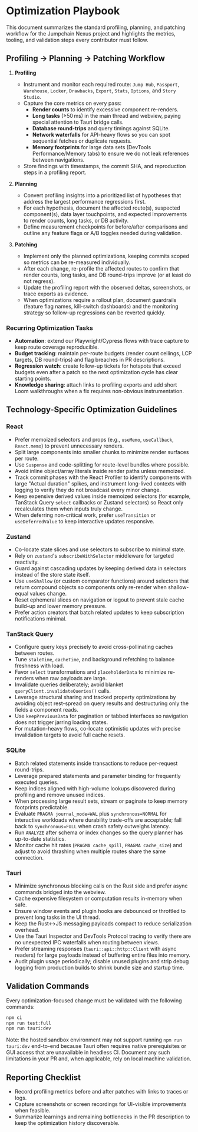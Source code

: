 # Optimization Playbook

This document summarizes the standard profiling, planning, and patching workflow for the Jumpchain Nexus project and highlights the metrics, tooling, and validation steps every contributor must follow.

## Profiling → Planning → Patching Workflow

1. **Profiling**
   - Instrument and monitor each required route: `Jump Hub`, `Passport`, `Warehouse`, `Locker`, `Drawbacks`, `Export`, `Stats`, `Options`, and `Story Studio`.
   - Capture the core metrics on every pass:
     - **Render counts** to identify excessive component re-renders.
     - **Long tasks** (≥50 ms) in the main thread and webview, paying special attention to Tauri bridge calls.
     - **Database round-trips** and query timings against SQLite.
     - **Network waterfalls** for API-heavy flows so you can spot sequential fetches or duplicate requests.
     - **Memory footprints** for large data sets (DevTools Performance/Memory tabs) to ensure we do not leak references between navigations.
   - Store findings with timestamps, the commit SHA, and reproduction steps in a profiling report.

2. **Planning**
   - Convert profiling insights into a prioritized list of hypotheses that address the largest performance regressions first.
   - For each hypothesis, document the affected route(s), suspected component(s), data layer touchpoints, and expected improvements to render counts, long tasks, or DB activity.
   - Define measurement checkpoints for before/after comparisons and outline any feature flags or A/B toggles needed during validation.

3. **Patching**
   - Implement only the planned optimizations, keeping commits scoped so metrics can be re-measured individually.
   - After each change, re-profile the affected routes to confirm that render counts, long tasks, and DB round-trips improve (or at least do not regress).
   - Update the profiling report with the observed deltas, screenshots, or trace exports as evidence.
   - When optimizations require a rollout plan, document guardrails (feature flag names, kill-switch dashboards) and the monitoring strategy so follow-up regressions can be reverted quickly.

### Recurring Optimization Tasks

- **Automation**: extend our Playwright/Cypress flows with trace capture to keep route coverage reproducible.
- **Budget tracking**: maintain per-route budgets (render count ceilings, LCP targets, DB round-trips) and flag breaches in PR descriptions.
- **Regression watch**: create follow-up tickets for hotspots that exceed budgets even after a patch so the next optimization cycle has clear starting points.
- **Knowledge sharing**: attach links to profiling exports and add short Loom walkthroughs when a fix requires non-obvious instrumentation.

## Technology-Specific Optimization Guidelines

### React
- Prefer memoized selectors and props (e.g., `useMemo`, `useCallback`, `React.memo`) to prevent unnecessary renders.
- Split large components into smaller chunks to minimize render surfaces per route.
- Use `Suspense` and code-splitting for route-level bundles where possible.
- Avoid inline object/array literals inside render paths unless memoized.
- Track commit phases with the React Profiler to identify components with large "Actual duration" spikes, and instrument long-lived contexts with logging to verify they do not broadcast every minor change.
- Keep expensive derived values inside memoized selectors (for example, TanStack Query `select` callbacks or Zustand selectors) so React only recalculates them when inputs truly change.
- When deferring non-critical work, prefer `useTransition` or `useDeferredValue` to keep interactive updates responsive.

### Zustand
- Co-locate state slices and use selectors to subscribe to minimal state.
- Rely on `zustand`'s `subscribeWithSelector` middleware for targeted reactivity.
- Guard against cascading updates by keeping derived data in selectors instead of the store state itself.
- Use `useShallow` (or custom comparator functions) around selectors that return compound objects so components only re-render when shallow-equal values change.
- Reset ephemeral slices on navigation or logout to prevent stale cache build-up and lower memory pressure.
- Prefer action creators that batch related updates to keep subscription notifications minimal.

### TanStack Query
- Configure query keys precisely to avoid cross-pollinating caches between routes.
- Tune `staleTime`, `cacheTime`, and background refetching to balance freshness with load.
- Favor `select` transformations and `placeholderData` to minimize re-renders when raw payloads are large.
- Invalidate queries deliberately; avoid blanket `queryClient.invalidateQueries()` calls.
- Leverage structural sharing and tracked property optimizations by avoiding object rest-spread on query results and destructuring only the fields a component reads.
- Use `keepPreviousData` for pagination or tabbed interfaces so navigation does not trigger jarring loading states.
- For mutation-heavy flows, co-locate optimistic updates with precise invalidation targets to avoid full cache resets.

### SQLite
- Batch related statements inside transactions to reduce per-request round-trips.
- Leverage prepared statements and parameter binding for frequently executed queries.
- Keep indices aligned with high-volume lookups discovered during profiling and remove unused indices.
- When processing large result sets, stream or paginate to keep memory footprints predictable.
- Evaluate `PRAGMA journal_mode=WAL` plus `synchronous=NORMAL` for interactive workloads where durability trade-offs are acceptable; fall back to `synchronous=FULL` when crash safety outweighs latency.
- Run `ANALYZE` after schema or index changes so the query planner has up-to-date statistics.
- Monitor cache hit rates (`PRAGMA cache_spill`, `PRAGMA cache_size`) and adjust to avoid thrashing when multiple routes share the same connection.

### Tauri
- Minimize synchronous blocking calls on the Rust side and prefer async commands bridged into the webview.
- Cache expensive filesystem or computation results in-memory when safe.
- Ensure window events and plugin hooks are debounced or throttled to prevent long tasks in the UI thread.
- Keep the Rust<->JS messaging payloads compact to reduce serialization overhead.
- Use the Tauri Inspector and DevTools Protocol tracing to verify there are no unexpected IPC waterfalls when routing between views.
- Prefer streaming responses (`tauri::api::http::Client` with async readers) for large payloads instead of buffering entire files into memory.
- Audit plugin usage periodically; disable unused plugins and strip debug logging from production builds to shrink bundle size and startup time.

## Validation Commands

Every optimization-focused change must be validated with the following commands:

```bash
npm ci
npm run test:full
npm run tauri:dev
```

Note: the hosted sandbox environment may not support running `npm run tauri:dev` end-to-end because Tauri often requires native prerequisites or GUI access that are unavailable in headless CI. Document any such limitations in your PR and, when applicable, rely on local machine validation.

## Reporting Checklist

- Record profiling metrics before and after patches with links to traces or logs.
- Capture screenshots or screen recordings for UI-visible improvements when feasible.
- Summarize learnings and remaining bottlenecks in the PR description to keep the optimization history discoverable.

